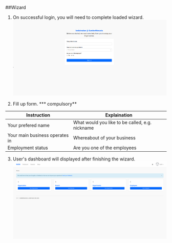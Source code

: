 ##Wizard

1. On successful login, you will need to complete loaded wizard.
![Wizard](/Images/wizard.png)

2. Fill up form. *** compulsory**

| Instruction  | Explaination |
| ------------- | ------------- |
| Your prefered name | What would you like to be called, e.g. nickname |
| Your main business operates in  | Whereabout of your business |
| Employment status  | Are you one of the employees  |



3. User's dashboard will displayed after finishing the wizard.
![Dashboard](/Images/dashboard.png)
